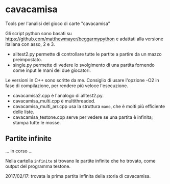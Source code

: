 # cavacamisa
Tools per l'analisi del gioco di carte "cavacamisa"

Gli script python sono basati su https://github.com/matthewmayer/beggarmypython e adattati alla versione italiana con asso, 2 e 3.
* alltest2.py permette di controllare tutte le partite a partire da un mazzo preimpostato.
* single.py permette di vedere lo svolgimento di una partita fornendo come input le mani dei due giocatori.

Le versioni in C++ sono scritte da me.
Consiglio di usare l'opzione -O2 in fase di compilazione, per rendere più veloce l'esecuzione.
* cavacamisa2.cpp è l'analogo di alltest2.py.
* cavacamisa_multi.cpp è multithreaded.
* cavacamisa_multi_arr.cpp usa la struttura `mano`, che è molti più efficiente delle liste.
* cavacamisa_testone.cpp serve per vedere se una partita è infinita; stampa tutte le mosse.

## Partite infinite
... in corso ...

Nella cartella `infinite` si trovano le partite infinite che ho trovato, come output del programma testone.

2017/02/17: trovata la prima partita infinita della storia di cavacamisa.

